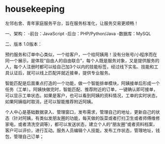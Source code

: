 # housekeeping
左邻右舍、青年家庭服务平台，旨在服务标准化，让服务交易更顺畅！

一、架构： -前台：JavaScript -后台：PHP/Python/Java -数据库：MySQL

二、版本 1.0版本：

  预约服务和订单中心类似，一个给客户，一个给阿姨用！没有分账号/小程序而在同一个展示，是体现“自由人的自由联合”，每个人既是服务对象，又是提供服务的人，每个人注册时都可以给自己加3个以内的技能标签，经过线下实名、技能和工具认证后，就可以线上匹配并就近接单，提供专业服务。

  智能匹配是后面重点打造的一个功能，做一个智能排单模块，阿姨接单后形成一个任务（工单）。阿姨快做完时，智能匹配、推荐附近的订单，一键确认即可接单，可以显示工单状态。如果是客户，也可以看到阿姨的资料情况，工单的实时状态，如果阿姨临时取消，还可以智能推荐附近阿姨。

  个人中心是基础数据录入、管理窗口，发布需求，管理自己的地址，更新自己的状态（针对阿姨，有类似发朋友圈的功能，每天做的饭菜或者打扫卫生或者师傅维修家电，或者清洗空调等），都可以发送状态，建立个人的“朋友圈”或者资料档案，客户可以评价，进行互动。服务人员编辑个人技能，发布工作状态，管理地址，钱包，管理自己订单；
